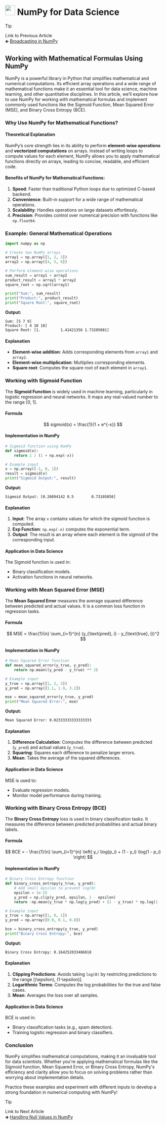 # <picture> <source srcset="https://numpy.org/images/logo.svg" type="image/webp"> <img src="https://numpy.org/images/logo.svg" width="32" height="32"> </picture> NumPy for Data Science 

> [!TIP]  
> Link to Previous Article  
> 🡸 [Broadcasting in NumPy](/Numpy/Articles/88_broadcasting.md)

## Working with Mathematical Formulas Using NumPy

NumPy is a powerful library in Python that simplifies mathematical and numerical computations. Its efficient array operations and a wide range of mathematical functions make it an essential tool for data science, machine learning, and other quantitative disciplines. In this article, we’ll explore how to use NumPy for working with mathematical formulas and implement commonly used functions like the Sigmoid Function, Mean Squared Error (MSE), and Binary Cross Entropy (BCE).

### Why Use NumPy for Mathematical Functions?

#### Theoretical Explanation
NumPy’s core strength lies in its ability to perform **element-wise operations** and **vectorized computations** on arrays. Instead of writing loops to compute values for each element, NumPy allows you to apply mathematical functions directly on arrays, leading to concise, readable, and efficient code.

#### Benefits of NumPy for Mathematical Functions:
1. **Speed**: Faster than traditional Python loops due to optimized C-based backend.
2. **Convenience**: Built-in support for a wide range of mathematical operations.
3. **Scalability**: Handles operations on large datasets effortlessly.
4. **Precision**: Provides control over numerical precision with functions like `np.float64`.

### Example: General Mathematical Operations

```python
import numpy as np

# Create two NumPy arrays
array1 = np.array([1, 2, 3])
array2 = np.array([4, 5, 6])

# Perform element-wise operations
sum_result = array1 + array2
product_result = array1 * array2
square_root = np.sqrt(array1)

print("Sum:", sum_result)
print("Product:", product_result)
print("Square Root:", square_root)
```

**Output:**
```
Sum: [5 7 9]
Product: [ 4 10 18]
Square Root: [1.         1.41421356 1.73205081]
```

#### Explanation
- **Element-wise addition**: Adds corresponding elements from `array1` and `array2`.
- **Element-wise multiplication**: Multiplies corresponding elements.
- **Square root**: Computes the square root of each element in `array1`.

### Working with Sigmoid Function

The **Sigmoid Function** is widely used in machine learning, particularly in logistic regression and neural networks. It maps any real-valued number to the range [0, 1].

#### Formula
$$
sigmoid(x) = \frac{1}{1 + e^{-x}}
$$

#### Implementation in NumPy

```python
# Sigmoid function using NumPy
def sigmoid(x):
    return 1 / (1 + np.exp(-x))

# Example input
x = np.array([-1, 0, 1])
result = sigmoid(x)
print("Sigmoid Output:", result)
```

**Output:**
```
Sigmoid Output: [0.26894142 0.5        0.73105858]
```

#### Explanation
1. **Input**: The array `x` contains values for which the sigmoid function is computed.
2. **Exp Function**: `np.exp(-x)` computes the exponential term.
3. **Output**: The result is an array where each element is the sigmoid of the corresponding input.

#### Application in Data Science
The Sigmoid function is used in:
- Binary classification models.
- Activation functions in neural networks.

### Working with Mean Squared Error (MSE)

The **Mean Squared Error** measures the average squared difference between predicted and actual values. It is a common loss function in regression tasks.

#### Formula
$$
MSE = \frac{1}{n} \sum_{i=1}^{n} (y_{\text{pred}, i} - y_{\text{true}, i})^2
$$

#### Implementation in NumPy

```python
# Mean Squared Error function
def mean_squared_error(y_true, y_pred):
    return np.mean((y_pred - y_true) ** 2)

# Example input
y_true = np.array([1, 2, 3])
y_pred = np.array([1.1, 1.9, 3.2])

mse = mean_squared_error(y_true, y_pred)
print("Mean Squared Error:", mse)
```

**Output:**
```
Mean Squared Error: 0.02333333333333333
```

#### Explanation
1. **Difference Calculation**: Computes the difference between predicted (`y_pred`) and actual values (`y_true`).
2. **Squaring**: Squares each difference to penalize larger errors.
3. **Mean**: Takes the average of the squared differences.

#### Application in Data Science
MSE is used to:
- Evaluate regression models.
- Monitor model performance during training.

### Working with Binary Cross Entropy (BCE)

The **Binary Cross Entropy** loss is used in binary classification tasks. It measures the difference between predicted probabilities and actual binary labels.

#### Formula
$$
BCE = - \frac{1}{n} \sum_{i=1}^{n} \left( y_i \log(p_i) + (1 - y_i) \log(1 - p_i) \right)
$$

#### Implementation in NumPy

```python
# Binary Cross Entropy function
def binary_cross_entropy(y_true, y_pred):
    # Add small epsilon to prevent log(0)
    epsilon = 1e-15
    y_pred = np.clip(y_pred, epsilon, 1 - epsilon)
    return -np.mean(y_true * np.log(y_pred) + (1 - y_true) * np.log(1 - y_pred))

# Example input
y_true = np.array([1, 0, 1])
y_pred = np.array([0.9, 0.1, 0.8])

bce = binary_cross_entropy(y_true, y_pred)
print("Binary Cross Entropy:", bce)
```

**Output:**
```
Binary Cross Entropy: 0.164252033486018
```

#### Explanation
1. **Clipping Predictions**: Avoids taking `log(0)` by restricting predictions to the range [\(\epsilon\), \(1-\epsilon\)].
2. **Logarithmic Terms**: Computes the log probabilities for the true and false cases.
3. **Mean**: Averages the loss over all samples.

#### Application in Data Science
BCE is used in:
- Binary classification tasks (e.g., spam detection).
- Training logistic regression and binary classifiers.

### Conclusion
NumPy simplifies mathematical computations, making it an invaluable tool for data scientists. Whether you're applying mathematical formulas like the Sigmoid function, Mean Squared Error, or Binary Cross Entropy, NumPy's efficiency and clarity allow you to focus on solving problems rather than worrying about implementation details.

Practice these examples and experiment with different inputs to develop a strong foundation in numerical computing with NumPy!



> [!TIP]  
> Link to Next Article  
> 🡺 [Handling Null Values in NumPy](/Numpy/Articles/90_working_with_null_values.md)
